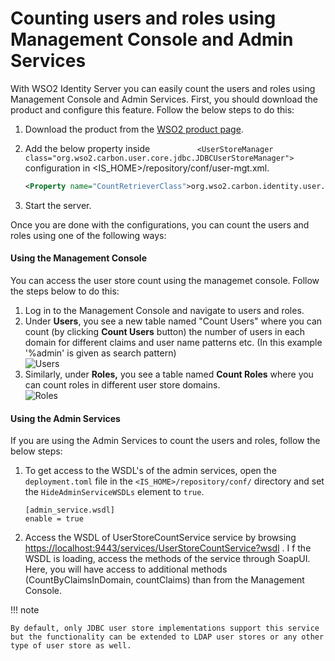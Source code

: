 # Counting users and roles using Management Console and Admin Services

With WSO2 Identity Server you can easily count the users and roles using
Management Console and Admin Services. First, you should download the
product and configure this feature. Follow the below steps to do this:

1.  Download the product from the [WSO2 product
    page](https://wso2.com/identity-and-access-management/).
2.  Add the below property inside
    `           <UserStoreManager class="org.wso2.carbon.user.core.jdbc.JDBCUserStoreManager">          `
    configuration in \<IS\_HOME\>/repository/conf/user-mgt.xml.

    ``` xml
    <Property name="CountRetrieverClass">org.wso2.carbon.identity.user.store.count.jdbc.JDBCUserStoreCountRetriever</Property>
    ```

3.  Start the server.  
      

Once you are done with the configurations, you can count the users and
roles using one of the following ways:

#### Using the Management Console

You can access the user store count using the managemet console. Follow
the steps below to do this:

1.  Log in to the Management Console and navigate to users and roles.
2.  Under **Users**, you see a new table named "Count Users" where you
    can count (by clicking **Count Users** button) the number of users
    in each domain for different claims and user name patterns etc. (In
    this example '%admin' is given as search pattern)  
    ![Users](../../assets/img/using-wso2-identity-server/users.png) 
3.  Similarly, under **Roles,** you see a table named **Count Roles**
    where you can count roles in different user store domains.  
    ![Roles](../../assets/img/using-wso2-identity-server/roles.png) 

#### Using the Admin Services

If you are using the Admin Services to count the users and roles, follow
the below steps:

1.  To get access to the WSDL's of the admin services, open the `deployment.toml` file in the `<IS_HOME>/repository/conf/` directory and set the `HideAdminServiceWSDLs` element to `true`.

    ```
    [admin_service.wsdl]
    enable = true
    ```

2.  Access the WSDL of UserStoreCountService service by browsing
    <https://localhost:9443/services/UserStoreCountService?wsdl> . I f
    the WSDL is loading, access the methods of the service through
    SoapUI. Here, you will have access to additional methods
    (CountByClaimsInDomain, countClaims) than from the Management
    Console.

!!! note
    
    By default, only JDBC user store implementations support this service
    but the functionality can be extended to LDAP user stores or any other
    type of user store as well.
    
